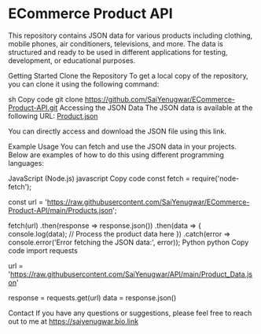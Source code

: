 # ECommerce Product API

This repository contains JSON data for various products including clothing, mobile phones, air conditioners, televisions, and more. The data is structured and ready to be used in different applications for testing, development, or educational purposes.

Getting Started
Clone the Repository
To get a local copy of the repository, you can clone it using the following command:

sh
Copy code
git clone https://github.com/SaiYenugwar/ECommerce-Product-API.git
Accessing the JSON Data
The JSON data is available at the following URL:
[Product.json]([https://raw.githubusercontent.com/SaiYenugwar/ECommerce-Product-API/main/Products.json])

You can directly access and download the JSON file using this link.

Example Usage
You can fetch and use the JSON data in your projects. Below are examples of how to do this using different programming languages:

JavaScript (Node.js)
javascript
Copy code
const fetch = require('node-fetch');

const url = 'https://raw.githubusercontent.com/SaiYenugwar/ECommerce-Product-API/main/Products.json';

fetch(url)
    .then(response => response.json())
    .then(data => {
        console.log(data);
        // Process the product data here
    })
    .catch(error => console.error('Error fetching the JSON data:', error));
Python
python
Copy code
import requests

url = 'https://raw.githubusercontent.com/SaiYenugwar/API/main/Product_Data.json'

response = requests.get(url)
data = response.json()




Contact
If you have any questions or suggestions, please feel free to reach out to me at https://saiyenugwar.bio.link
